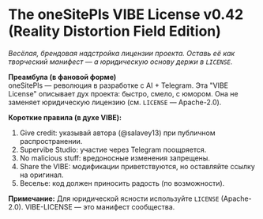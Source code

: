 # The oneSitePls VIBE License v0.42 (Reality Distortion Field Edition)

*Весёлая, брендовая надстройка лицензии проекта. Оставь её как творческий манифест — а юридическую основу держи в `LICENSE`.*

**Преамбула (в фановой форме)**  
oneSitePls — революция в разработке с AI + Telegram. Эта "VIBE License" описывает дух проекта: быстро, смело, с юмором. Она не заменяет юридическую лицензию (см. `LICENSE` — Apache-2.0).

**Короткие правила (в духе VIBE):**
1. Give credit: указывай автора (@salavey13) при публичном распространении.  
2. Supervibe Studio: участие через Telegram поощряется.  
3. No malicious stuff: вредоносные изменения запрещены.  
4. Share the VIBE: модификации приветствуются, но оставляйте ссылку на оригинал.  
5. Веселье: код должен приносить радость (по возможности).

**Примечание:** Для юридической ясности используйте `LICENSE` (Apache-2.0). VIBE-LICENSE — это манифест сообщества.